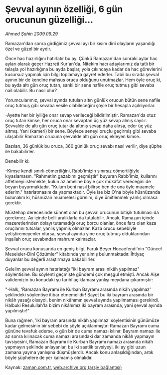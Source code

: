 # Şevval ayının özelliği, 6 gün orucunun güzelliği...

*Ahmed Şahin 2009.09.29*

<tr><td class="metin" colspan="2" style="padding-top: 20px; padding-left: 5px; ">Ramazan'dan sonra girdiğimiz şevval ayı bir kısım dinî olayların yaşandığı özel ve güzel bir aydır.</td></tr><tr><td class="metin" colspan="2" style="padding-top: 20px; padding-left: 5px; "><p> Önce hac hazırlığını hatırlatır bu ay. Çünkü Ramazan'dan sonraki aylar hac ayları olarak geçer Hazreti Kur'an'da. Nitekim hacı adaylarımız da tatlı bir telaşla yol hazırlığına bu ayda başlar, yola çıkıncaya kadar da hac görevlerini kusursuz yapmak için bilgi toplamaya gayret ederler. Tabii bu sırada şevval ayının bir de kendine mahsus orucu olduğunu unutmazlar. Hem öyle oruç ki, bu ayda altı gün oruç tutan, sanki bir sene nafile oruç tutmuş gibi sevaba nail olabilir. Bu nasıl olur?
<p>Yorumcularımız, şevval ayında tutulan altın günlük orucun bütün sene nafile oruç tutmuş gibi sevaba vesile olabileceğini şöyle bir hesapla açıklıyorlar.
<p>-Ayette her bir iyiliğe onar sevap verileceği bildirilmiştir. Ramazan'da otuz oruç tutan kimse, her oruca onar sevaptan üç yüz sevap almış sayılır. Şevvalde de altı gün oruç tutar da altmış sevap daha alırsa, eder üç yüz altmış. Yani (kameri) bir sene. Böylece seneyi oruçlu geçirmiş gibi sevaba ulaşabilir Ramazan orucuna şevvalde altı gün oruç ekleyen kimse..
<p>Bazıları, 36 günlük bu oruca, 360 günlük oruç sevabı nasıl verilir, diye şüphe ile bakabilirler.
<p>Denebilir ki:
<p>-Kimse kendi sınırlı cömertliğini, Rabb'imizin sınırsız cömertliğiyle kıyaslamasın. "Rahmetim gazabımı geçmiştir" buyuran Rabb'imiz, kullarını affetmeyi istemekte, kulun az ameline böyle çok mükâfat vereceğini de beyan buyurmaktadır. "Kulum beni nasıl bilirse ben de ona öyle muamele ederim." hatırlatmasını da yapmaktadır. Öyle ise biz O'na böyle hüsnüzanda bulunalım ki, hüsnüzan muamelesi görelim, diye ümitlenmek yanlış olmasa gerektir.
<p>Müstehap derecesinde sünnet olan bu şevval orucunun bitişik tutulması da gerekmez. Ay içinde belli aralıklarla da tutulabilir. Ancak, Ramazan içinde mazeretlerinden dolayı tutamadığı oruç borcu olanlar, önce farz olan kaza oruçlarını tutsalar, yanlış yapmış olmazlar. Kaza orucu sebebiyle yetiştiremeyenler olursa, şevval ayında yine oruç tutmuş olduklarından inşallah oruç sevabından mahrum kalmazlar.
<p>Şevval orucu konusunda en geniş bilgi, Faruk Beşer Hocaefendi'nin "Güncel Meseleler-Dinî Çözümler" kitabında yer almış bulunmaktadır. İhtiyaç duyanlar bu değerli araştırmaya bakabilirler.
<p>Gelelim şevval ayının hatırlattığı "iki bayram arası nikâh yapılmaz" söylentisine. Bu söylenti geçmişte gündemi çok meşgul etmişti. Ancak Aişe validemizin bu konudaki şu tarihî açıklaması yanlışı meydana çıkarmıştır:
<p>"-Halk, 'Ramazan Bayramı ile Kurban Bayramı arasında nikâh yapılmaz' şeklindeki söylentiye itibar etmemelidir! Şayet bu iki bayram arasında bir nikâh yasağı olsaydı, benim nikâhımın şevval ayında yapılmaması gerekirdi. Halbuki Resulullah'la bizim nikâhımız iki bayram arasında, yani şevval ayında yapılmıştır!"
<p>Buna rağmen, 'iki bayram arasında nikâh yapılmaz' söylentisinin günümüze kadar gelmesinin bir sebebi de şöyle açıklanmıştır: Ramazan Bayramı cuma gününe tevafuk ederse, o gün bir de cuma namazı kılınır. Bayram namazı ile az sonra kılınacak cuma namazı arasındaki dar zamanda nikâh yapmayın tavsiyesini, Ramazan Bayramı ile Kurban Bayramı namazı arasında nikâh yapmayın şeklinde anlayanlar, bu iki saatlik tavsiyeyi, iki ay gibi uzun zamana yayma yanlışına düşmüşlerdir. Ancak konu anlaşıldığından, artık böyle şüphelere de yer kalmamış olmalıdır.<br/></p></p></p></p></p></p></p></p></p></p></p></td></tr>

Kaynak: [zaman.com.tr](http://zaman.com.tr/yazar.do?yazino=897375), [web.archive.org (arşiv bağlantısı)](http://web.archive.org/web/20100109101708/http://www.zaman.com.tr:80/yazar.do?yazino=897375)
